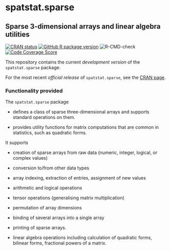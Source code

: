 # spatstat.sparse

## Sparse 3-dimensional arrays and linear algebra utilities

[![CRAN status](https://www.r-pkg.org/badges/version/spatstat.sparse)](http://CRAN.R-project.org/package=spatstat.sparse)
[![GitHub R package version](https://img.shields.io/github/r-package/v/spatstat/spatstat.sparse)](https://github.com/spatstat/spatstat.sparse)
![R-CMD-check](https://github.com/spatstat/spatstat.sparse/workflows/R-CMD-check/badge.svg)
[![Code Coverage Score](https://codecov.io/github/spatstat/spatstat.sparse/coverage.svg?branch=master)](https://codecov.io/github/spatstat/spatstat.sparse?branch=master)

This repository contains the current _development version_ of the
`spatstat.sparse` package.

For the most recent _official release_ of `spatstat.sparse`,
see the [CRAN page](https://CRAN.R-project.org/package=spatstat.sparse). 

### Functionality provided

The `spatstat.sparse` package 

  - defines a class of sparse three-dimensional arrays
    and supports standard operations on them.

  - provides utility functions for matrix computations
    that are common in statistics,
    such as quadratic forms.

It supports

   - creation of sparse arrays from raw data (numeric, integer, logical, or complex values)
   
   - conversion to/from other data types
   
   - array indexing, extraction of entries, assignment of new values
   
   - arithmetic and logical operations
   
   - tensor operations (generalising matrix multiplication)
   
   - permutation of array dimensions
   
   - binding of several arrays into a single array
   
   - printing of sparse arrays.

   - linear algebra operations including calculation of quadratic forms,
     bilinear forms, fractional powers of a matrix.

